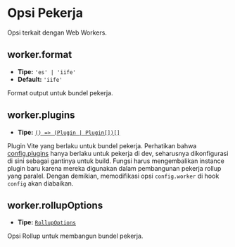 # Opsi Pekerja

Opsi terkait dengan Web Workers.

## worker.format

- **Tipe:** `'es' | 'iife'`
- **Default:** `'iife'`

Format output untuk bundel pekerja.

## worker.plugins

- **Tipe:** [`() => (Plugin | Plugin[])[]`](./shared-options#plugins)

Plugin Vite yang berlaku untuk bundel pekerja. Perhatikan bahwa [config.plugins](./shared-options#plugins) hanya berlaku untuk pekerja di dev, seharusnya dikonfigurasi di sini sebagai gantinya untuk build.
Fungsi harus mengembalikan instance plugin baru karena mereka digunakan dalam pembangunan pekerja rollup yang paralel. Dengan demikian, memodifikasi opsi `config.worker` di hook `config` akan diabaikan.

## worker.rollupOptions

- **Tipe:** [`RollupOptions`](https://rollupjs.org/configuration-options/)

Opsi Rollup untuk membangun bundel pekerja.